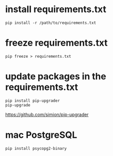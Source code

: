 # install requirements.txt
```
pip install -r /path/to/requirements.txt
```

# freeze requirements.txt
```
pip freeze > requirements.txt
```

# update packages in the requirements.txt
```
pip install pip-upgrader
pip-upgrade
```
https://github.com/simion/pip-upgrader

# mac PostgreSQL
```
pip install psycopg2-binary
```
